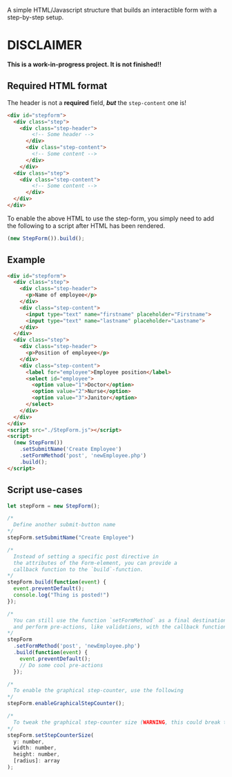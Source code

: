 A simple HTML/Javascript structure that builds an interactible form with a step-by-step setup.


# DISCLAIMER
**This is a work-in-progress project. It is not finished!!**


## Required HTML format
The header is not a **required** field, _**but**_ the `step-content` one is!

```html
<div id="stepform">
  <div class="step">
    <div class="step-header">
        <!-- Some header -->
      </div>
      <div class="step-content">
        <!-- Some content -->
      </div>
    </div>
  <div class="step">
    <div class="step-content">
        <!-- Some content -->
      </div>
  </div>
</div>
```

To enable the above HTML to use the step-form, you simply need to add the following to a script after HTML has been rendered.
```javascript
(new StepForm()).build();
```

## Example
```html
<div id="stepform">
  <div class="step">
    <div class="step-header">
      <p>Name of employee</p>
    </div>
    <div class="step-content">
      <input type="text" name="firstname" placeholder="Firstname">
      <input type="text" name="lastname" placeholder="Lastname">
    </div>
  </div>
  <div class="step">
    <div class="step-header">
      <p>Position of employee</p>
    </div>
    <div class="step-content">
      <label for="employee">Employee position</label>
      <select id="employee">
        <option value="1">Doctor</option>
        <option value="2">Nurse</option>
        <option value="3">Janitor</option>
      </select>
    </div>
  </div>
</div>
<script src="./StepForm.js"></script>
<script>
  (new StepForm())
    .setSubmitName('Create Employee')
    .setFormMethod('post', 'newEmployee.php')
    .build();
</script>
```

## Script use-cases
```javascript
let stepForm = new StepForm();

/*
  Define another submit-button name
*/
stepForm.setSubmitName("Create Employee")

/*
  Instead of setting a specific post directive in
  the attributes of the Form-element, you can provide a
  callback function to the `build`-function.
*/
stepForm.build(function(event) {
  event.preventDefault();
  console.log("Thing is posted!")
});

/*
  You can still use the function `setFormMethod` as a final destination,
  and perform pre-actions, like validations, with the callback function.
*/
stepForm
  .setFormMethod('post', 'newEmployee.php')
  .build(function(event) {
    event.preventDefault();
    // Do some cool pre-actions
  });

/*
  To enable the graphical step-counter, use the following
*/
stepForm.enableGraphicalStepCounter();

/*
  To tweak the graphical step-counter size (WARNING, this could break things), use the following
*/
stepForm.setStepCounterSize(
  y: number,
  width: number,
  height: number,
  [radius]: array
);

```